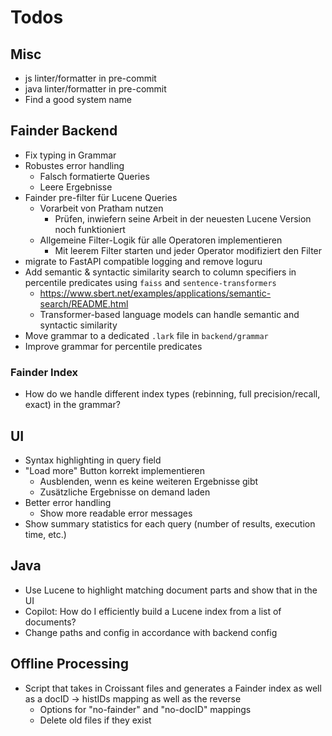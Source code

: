 # Todos

## Misc

- js linter/formatter in pre-commit
- java linter/formatter in pre-commit
- Find a good system name

## Fainder Backend

- Fix typing in Grammar
- Robustes error handling
  - Falsch formatierte Queries
  - Leere Ergebnisse
- Fainder pre-filter für Lucene Queries
  - Vorarbeit von Pratham nutzen
    - Prüfen, inwiefern seine Arbeit in der neuesten Lucene Version noch funktioniert
  - Allgemeine Filter-Logik für alle Operatoren implementieren
    - Mit leerem Filter starten und jeder Operator modifiziert den Filter
- migrate to FastAPI compatible logging and remove loguru
- Add semantic & syntactic similarity search to column specifiers in percentile predicates using `faiss` and `sentence-transformers`
  - <https://www.sbert.net/examples/applications/semantic-search/README.html>
  - Transformer-based language models can handle semantic and syntactic similarity
- Move grammar to a dedicated `.lark` file in `backend/grammar`
- Improve grammar for percentile predicates

### Fainder Index

- How do we handle different index types (rebinning, full precision/recall, exact) in the grammar?

## UI

- Syntax highlighting in query field
- "Load more" Button korrekt implementieren
  - Ausblenden, wenn es keine weiteren Ergebnisse gibt
  - Zusätzliche Ergebnisse on demand laden
- Better error handling
  - Show more readable error messages
- Show summary statistics for each query (number of results, execution time, etc.)

## Java

- Use Lucene to highlight matching document parts and show that in the UI
- Copilot: How do I efficiently build a Lucene index from a list of documents?
- Change paths and config in accordance with backend config

## Offline Processing

- Script that takes in Croissant files and generates a Fainder index as well as a docID -> histIDs mapping as well as the reverse
  - Options for "no-fainder" and "no-docID" mappings
  - Delete old files if they exist
